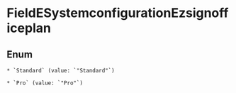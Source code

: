 
# FieldESystemconfigurationEzsignofficeplan

## Enum


    * `Standard` (value: `"Standard"`)

    * `Pro` (value: `"Pro"`)



